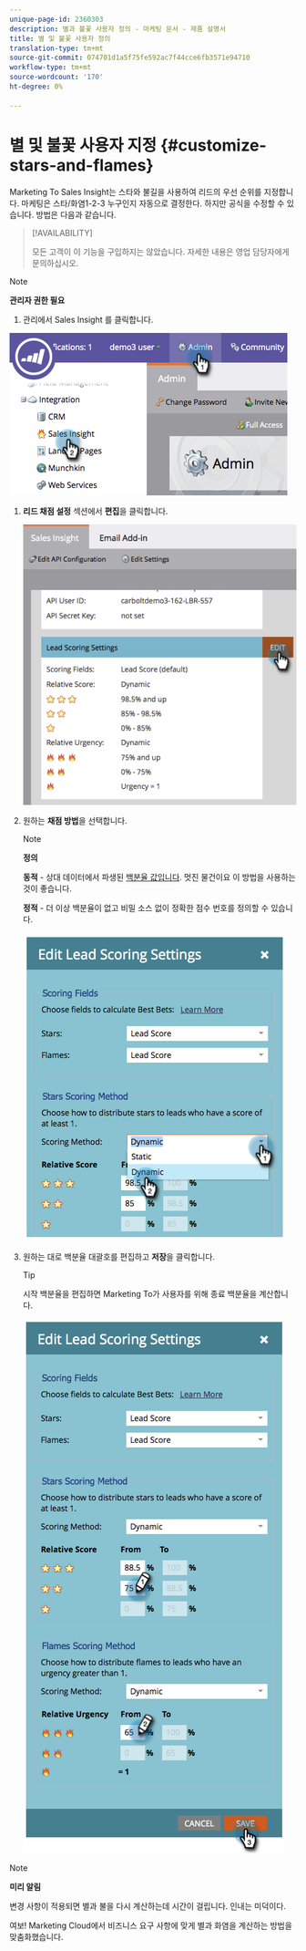 ```yaml
---
unique-page-id: 2360303
description: 별과 불꽃 사용자 정의 - 마케팅 문서 - 제품 설명서
title: 별 및 불꽃 사용자 정의
translation-type: tm+mt
source-git-commit: 074701d1a5f75fe592ac7f44cce6fb3571e94710
workflow-type: tm+mt
source-wordcount: '170'
ht-degree: 0%

---
```



# 별 및 불꽃 사용자 지정 {#customize-stars-and-flames}

Marketing To Sales Insight는 스타와 불길을 사용하여 리드의 우선 순위를 지정합니다. 마케팅은 스타/화염1-2-3 누구인지 자동으로 결정한다. 하지만 공식을 수정할 수 있습니다. 방법은 다음과 같습니다.

>[!AVAILABILITY]
>
>
>모든 고객이 이 기능을 구입하지는 않았습니다. 자세한 내용은 영업 담당자에게 문의하십시오.

>[!NOTE]
>
>**관리자 권한 필요**

1. 관리에서 Sales Insight 를 클릭합니다.

![](assets/image2014-9-16-13-3a38-3a6.png)

1. **리드 채점 설정** 섹션에서 **편집**&#x200B;을 클릭합니다.

   ![](assets/image2014-9-16-13-3a38-3a17.png)

1. 원하는 **채점 방법**&#x200B;을 선택합니다.

   >[!NOTE]
   >
   >**정의**
   >
   >
   >**동적**  - 상대 데이터에서 파생된  [백분율 값입니다](priority-urgency-relative-score-and-best-bets.md). 멋진 물건이요 이 방법을 사용하는 것이 좋습니다.
   >
   >
   >**정적**  - 더 이상 백분율이 없고 비밀 소스 없이 정확한 점수 번호를 정의할 수 있습니다.

   ![](assets/image2014-9-16-13-3a38-3a31.png)

1. 원하는 대로 백분율 대괄호를 편집하고 **저장**&#x200B;을 클릭합니다.

   >[!TIP]
   >
   >
   >시작 백분율을 편집하면 Marketing To가 사용자를 위해 종료 백분율을 계산합니다.

   ![](assets/image2014-9-16-13-3a38-3a49.png)

>[!NOTE]
>
>**미리 알림**
>
>변경 사항이 적용되면 별과 불을 다시 계산하는데 시간이 걸립니다. 인내는 미덕이다.

여보! Marketing Cloud에서 비즈니스 요구 사항에 맞게 별과 화염을 계산하는 방법을 맞춤화했습니다.